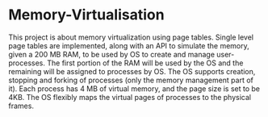 # Memory-Virtualisation
This project is about memory virtualization using page tables. Single level page tables are implemented, along with an API to simulate the memory, given a 200 MB RAM, to be used by OS to create and manage user-processes. The first portion of the RAM will be used by the OS and the remaining will be assigned to processes by OS. The OS supports creation, stopping and forking of processes (only the memory management part of it). Each process has 4 MB of virtual memory, and the page size is set to be 4KB. The OS flexibly maps the virtual pages of processes to the physical frames.
